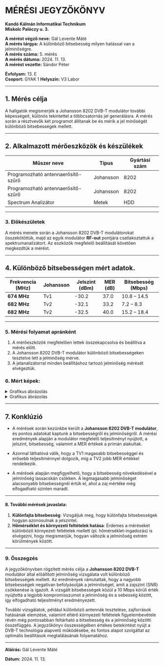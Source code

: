 
# MÉRÉSI JEGYZŐKÖNYV

**Kandó Kálmán Informatikai Technikum**  
**Miskolc Palóczy u. 3.**

**A mérést végző neve:** Gál Levente Máté  
**A mérés tárgya:** A különböző bitsebesség milyen hatással van a jelminőségre.  
**A mérés száma:** 5. mérés  
**A mérés dátuma:** 2024. 11. 13.  
**A mérést vezette:** Sándor Péter  

**Évfolyam:** 13. E  
**Csoport:** GYAK 1 
**Helyszín:** V3 Labor  

---

## 1. Mérés célja
A hallgatók megismerjék a Johansson 8202 DVB-T modulátor további képességeit, különös tekintettel a többcsatornás jel generálásra. A mérés során a résztvevők két programot állítanak be és mérik a jel minőségét különböző bitsebességek mellett.

---

## 2. Alkalmazott mérőeszközök és készülékek

| Műszer neve                         | Típus       | Gyártási szám |
| ----------------------------------- | ----------- | ------------- |
| Programozható antennaerősítő-szűrő  | Johansson   | 8202          |
| Programozható antennaerősítő-szűrő  | Johansson   | 8202          |
| Spectrum Analizátor                 | Metek       | HDD           |

---

### 3. Előkészületek
A mérés menete során a Johansson 8202 DVB-T modulátorokat összekötöttük, majd az egyik modulátor **RF-out** pontjára csatlakoztattuk a spektrumanalizátort. Az eszközök megfelelő beállítását követően megkezdtük a mérést.

---

## 4. Különböző bitsebességen mért adatok.

| Frekvencia (MHz) | Johansson        | Jelszint (dBm) | MER (dB) | Bitsebesség (Mbps) |
| ---------------- | ---------------- | -------------- | -------- | ------------------ |
| **674 MHz**      | Tv1              | -30.2          | 37.0     | 10.8 – 14.5        |
| **682 MHz**      | Tv2              | -32.1          | 33.2     | 7.2 – 8.3          |
| **682 MHz**      | Tv2              | -32.5          | 40.0     | 15.2 – 18.4        |

---

### 5. Mérési folyamat apránként
1. A mérőeszközök megfelelően lettek összekapcsolva és beállítva a mérés előtt.   
2. A Johansson 8202 DVB-T modulátor különböző bitsebességeken tesztelve lett a jelminőség mérve.   
3. A jelanalizátorral minden beállításhoz tartozó jelminőség mérését elvégeztük.   

### 6. Mért képek:

<details>
    <summary>Grafikus ábrázolás</summary>
    <img src="https://raw.githubusercontent.com/leventegal/Tavkozeles/refs/heads/main/Jegyzokonyv%20-%20Bitsebess%C3%A9g%20/images/d553cce9-92d5-4cbb-8faa-159b6424967b.jpg">
</details>

<details>
    <summary>Grafikus ábrázolás</summary>
    <img src="https://github.com/leventegal/Tavkozeles/blob/main/Jegyzokonyv%20-%20Bitsebess%C3%A9g%20/images/its_snapshot_0025.bmp">
</details>


---

## 7. Konklúzió

 - A mérések során kezünkbe került a **Johansson 8202 DVB-T modulátor**, és pontos adatokat kaptunk a bitsebességről és jelminőségről. A mérési eredmények alapján a modulátor megfelelő teljesítményt nyújtott, a jelszint, bitsebesség, valamint a MER értékek a prímán alakultak.

 - Azonnal láthatóvá válik, hogy a TV1 magasabb bitsebességgel és erősebb teljesítménnyel dolgozik, míg a TV2 jobb MER értékkel rendelkezik.

- A mérések alapján megfigyelhető, hogy a bitsebesség növekedésével a jelminőség lassacskán csökken. A legmagasabb jelminőséget alacsonyabb bitsebességnél értük el, ahol a zaj mértéke még elfogadható szinten maradt.

---

#### 8. További mérések javaslata:
1. **Különfajta bitsebesség**: Vizsgáljuk meg, hogy különfajta bitsebességek hogyan azonosulnak a jelszintel.
2. **Hőmérséklet és környezeti feltételek hatása**: Érdemes a méréseket különböző környezeti feltételek mellett (pl. hőmérséklet-ingadozás) is elvégezni, hogy megismerjük, hogyan változik a jelminőség extrém körülmények között.

---

### 9. Összegzés

A jegyzőkönyvben rögzített mérés célja a **Johansson 8202 DVB-T** modulátor által előállított jelminőség vizsgálata volt különböző bitsebességek mellett. Az eredmények rámutattak, hogy a nagyobb bitsebességek negatívan befolyásolják a jelminőséget, amit a zajszint (SNR) csökkenése is igazolt. A vizsgált bitsebességek közül a 10 Mbps körüli érték nyújtotta a legjobb kompromisszumot a jelminőség és a sebesség között, így elfogadható teljesítményt eredményezett.

További vizsgálatok, például különböző antennák tesztelése, zajforrások hatásának elemzése, valamint eltérő környezeti feltételek figyelembevétele révén még pontosabban feltárható a bitsebesség és a jelminőség közötti összefüggés. A jegyzőkönyv összességében értékes betekintést nyújt a DVB-T technológia alapvető működésébe, és fontos alapot szolgáltat az optimális beállítások megtalálásának folyamatához.


---


**Aláírás:** Gál Levente Máté

**Dátum:** 2024. 11. 13.
